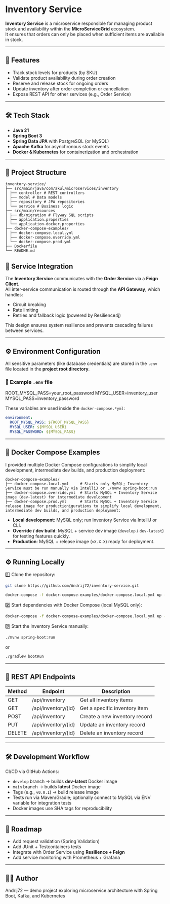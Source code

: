 # Inventory Service

**Inventory Service** is a microservice responsible for managing product stock and availability within the **MicroServiceGrid** ecosystem.  
    It ensures that orders can only be placed when sufficient items are available in stock.

---

## 🚀 Features
- Track stock levels for products (by SKU)
- Validate product availability during order creation
- Reserve and release stock for ongoing orders
- Update inventory after order completion or cancellation
- Expose REST API for other services (e.g., Order Service)

---

## 🛠️ Tech Stack
- **Java 21**
- **Spring Boot 3**
- **Spring Data JPA** with PostgreSQL (or MySQL)
- **Apache Kafka** for asynchronous stock events
- **Docker & Kubernetes** for containerization and orchestration

---

## 📂 Project Structure
    inventory-service/
    ├── src/main/java/com/akul/microservices/inventory
    │ ├── controller # REST controllers
    │ ├── model # Data models
    │ ├── repository # JPA repositories
    │ └── service # Business logic
    ├── src/main/resources
    │ ├── db/migration # Flyway SQL scripts
    │ ├── application.properties
    │ └── application-docker.properties
    ├── docker-compose-examples/
    │ ├── docker-compose.local.yml
    │ ├── docker-compose.override.yml
    │ └── docker-compose.prod.yml
    ├── Dockerfile
    └── README.md

## 🔗 Service Integration

The **Inventory Service** communicates with the **Order Service** via a **Feign Client**.  
All inter-service communication is routed through the **API Gateway**, which handles:
- Circuit breaking
- Rate limiting
- Retries and fallback logic (powered by Resilience4j)

This design ensures system resilience and prevents cascading failures between services.

---

## ⚙️ Environment Configuration

All sensitive parameters (like database credentials) are stored in the `.env` file located in the **project root directory**.

### 📄 Example `.env` file
ROOT_MYSQL_PASS=your_root_password
MYSQL_USER=inventory_user
MYSQL_PASS=inventory_password

These variables are used inside the `docker-compose.*yml`:

```yaml
environment:
  ROOT_MYSQL_PASS: ${ROOT_MYSQL_PASS}
  MYSQL_USER: ${MYSQL_USER}
  MYSQL_PASSWORD: ${MYSQL_PASS}  
```
---
## 🐳 Docker Compose Examples
I provided multiple Docker Compose configurations to simplify local development, intermediate dev builds,
and production deployment:

    docker-compose-examples/
    ├── docker-compose.local.yml     # Starts only MySQL; Inventory Service must be run manually via IntelliJ or ./mvnw spring-boot:run
    ├── docker-compose.override.yml  # Starts MySQL + Inventory Service image (dev-latest) for intermediate development
    ├── docker-compose.prod.yml      # Starts MySQL + Inventory Service release image for productionigurations to simplify local development, intermediate dev builds, and production deployment:


- **Local development**: MySQL only; run Inventory Service via IntelliJ or CLI.
- **Override / dev build**: MySQL + service dev image (`develop` / `dev-latest`) for testing features quickly.
- **Production**: MySQL + release image (`vX.X.X`) ready for deployment.

---

## ⚙️ Running Locally

1️⃣ Clone the repository:
```bash
git clone https://github.com/Andrij72/inventory-service.git
```
```bash
docker-compose -f docker-compose-examples/docker-compose.local.yml up -d
```
2️⃣ Start dependencies with Docker Compose (local MySQL only):
```bash
docker-compose -f docker-compose-examples/docker-compose.local.yml up -d
```
3️⃣ Start the Inventory Service manually:
```bash
./mvnw spring-boot:run
```
or
```bash
./gradlew bootRun
```

-----
## 📌 REST API Endpoints
| Method | Endpoint               | Description                     |
|--------|-----------------------|---------------------------------|
| GET    | /api/inventory        | Get all inventory items         |
| GET    | /api/inventory/{id}   | Get a specific inventory item  |
| POST   | /api/inventory        | Create a new inventory record  |
| PUT    | /api/inventory/{id}   | Update an inventory record     |
| DELETE | /api/inventory/{id}   | Delete an inventory record     |

------
## 🛠️ Development Workflow

CI/CD via GitHub Actions:

- `develop` branch → builds **dev-latest** Docker image
- `main` branch → builds **latest** Docker image
- Tags (e.g., `v0.0.1`) → build release image
- Tests run via Maven/Gradle; optionally connect to MySQL via ENV variable for integration tests
- Docker images use SHA tags for reproducibility

---

## 📌 Roadmap

- Add request validation (Spring Validation)
- Add JUnit + Testcontainers tests
- Integrate with Order Service using **Resilience + Feign**
- Add service monitoring with Prometheus + Grafana

---

## 👨‍💻 Author

Andrij72 — demo project exploring microservice architecture with Spring Boot, Kafka, and Kubernetes